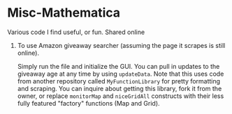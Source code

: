 # Misc-Mathematica
Various code I find useful, or fun. Shared online

1. To use Amazon giveaway searcher (assuming the page it scrapes is still online).

   Simply run the file and initialize the GUI. You can pull in updates to the giveaway age at any time by using `updateData`. Note that this uses code from another repository called `MyFunctionLibrary` for pretty formatting and scraping. You can inquire about getting this library, fork it from the owner, or replace `monitorMap` and `niceGridAll` constructs with their less fully featured "factory" functions (Map and Grid).

